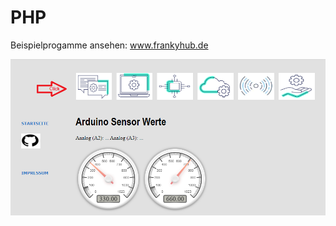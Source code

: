 # PHP


Beispielprogamme ansehen: www.frankyhub.de


![image](https://github.com/frankyhub/png/blob/master/frankyhub.png)
